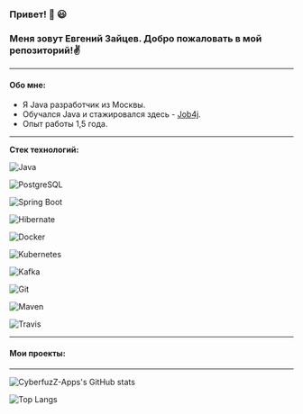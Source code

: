 ### Привет! 👋 :smiley: 
### Меня зовут Евгений Зайцев. Добро пожаловать в мой репозиторий!:v:

***

#### Обо мне:

- Я Java разработчик из Москвы.
- Обучался Java и стажировался здесь - [Job4j](https://job4j.ru/).
- Опыт работы 1,5 года.

***

<b>Стек технологий:</b>

![Java](https://img.shields.io/badge/Java-%3E%3D8-orange?style=plastic&logo=java)

![PostgreSQL](https://img.shields.io/badge/PostgreSQL-%3E%3D12-blue?style=plastic&logo=postgresql)

![Spring Boot](https://img.shields.io/badge/Spring%20Boot-2-brightgreen?style=plastic&logo=springboot)

![Hibernate](https://img.shields.io/badge/Hibernate-5-bcae79?style=plastic&logo=hibernate)

![Docker](https://img.shields.io/badge/Docker-Engine%20%2F%20Compose-0066FF?style=plastic&logo=docker)

![Kubernetes](https://img.shields.io/badge/Kubernetes-kubectl-316ce6?style=plastic&logo=kubernetes)

![Kafka](https://img.shields.io/badge/Kafka-3-fcfafa?style=plastic&logo=apachekafka)

![Git](https://img.shields.io/badge/Git-VCS-eb4d2b?style=plastic&logo=git)

![Maven](https://img.shields.io/badge/Maven-3-c02045?style=plastic&logo=apachemaven)

![Travis](https://img.shields.io/badge/Travis-CI-brightgreen?style=plastic&logo=travisci)

***

#### Мои проекты:


***

![CyberfuzZ-Apps's GitHub stats](https://github-readme-stats.vercel.app/api?username=CyberfuzZ-Apps&show_icons=true&theme=slateorange&hide=stars,prs)

![Top Langs](https://github-readme-stats.vercel.app/api/top-langs/?username=CyberfuzZ-Apps&theme=slateorange)

<!--
**CyberfuzZ-Apps/CyberfuzZ-Apps** is a ✨ _special_ ✨ repository because its `README.md` (this file) appears on your GitHub profile.

Here are some ideas to get you started:

- 🔭 I’m currently working on ...
- 🌱 I’m currently learning ...
- 👯 I’m looking to collaborate on ...
- 🤔 I’m looking for help with ...
- 💬 Ask me about ...
- 📫 How to reach me: ...
- 😄 Pronouns: ...
- ⚡ Fun fact: ...
-->
